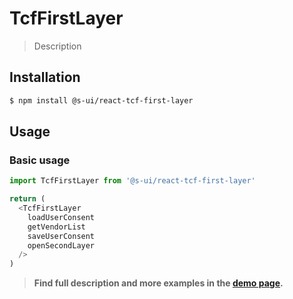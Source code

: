 # TcfFirstLayer

> Description

<!-- ![](./assets/preview.png) -->

## Installation

```sh
$ npm install @s-ui/react-tcf-first-layer
```

## Usage

### Basic usage

```js
import TcfFirstLayer from '@s-ui/react-tcf-first-layer'

return (
  <TcfFirstLayer
    loadUserConsent
    getVendorList
    saveUserConsent
    openSecondLayer
  />
)
```

> **Find full description and more examples in the [demo page](#).**
